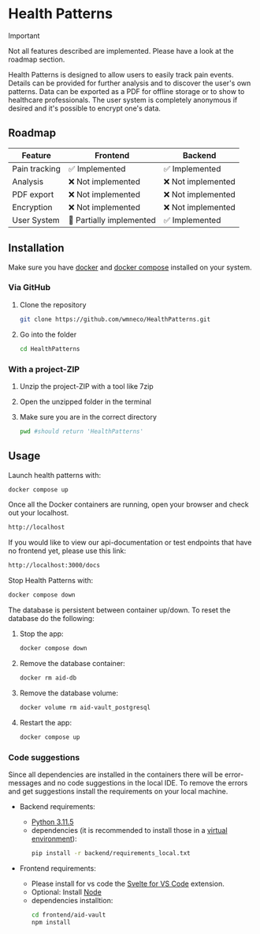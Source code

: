 # Health Patterns

> [!IMPORTANT]  
> Not all features described are implemented. Please have a look at the roadmap section.

Health Patterns is designed to allow users to easily track pain events. Details can be provided for further analysis and to discover the user's own patterns. Data can be exported as a PDF for offline storage or to show to healthcare professionals. The user system is completely anonymous if desired and it's possible to encrypt one's data.


## Roadmap

| **Feature**   | **Frontend**                    | **Backend**                      |
|---------------|---------------------------------|----------------------------------|
| Pain tracking | :white_check_mark: Implemented  | :white_check_mark: Implemented   |
| Analysis      | :x: Not implemented             | :x: Not  implemented             |
| PDF export    | :x: Not  implemented            | :x: Not  implemented             |
| Encryption    | :x: Not  implemented            | :x: Not  implemented             |
| User System   | :hammer: Partially implemented  | :white_check_mark: Implemented   |



## Installation

Make sure you have [docker](https://docs.docker.com/engine/install/) and [docker compose](https://docs.docker.com/compose/install/) installed on your system.

### Via GitHub

1. Clone the repository
    ```bash
    git clone https://github.com/wmneco/HealthPatterns.git
    ```
2. Go into the folder
    ```bash
    cd HealthPatterns
    ```

### With a project-ZIP

1. Unzip the project-ZIP with a tool like 7zip

2. Open the unzipped folder in the terminal

3. Make sure you are in the correct directory
    ```bash
    pwd #should return 'HealthPatterns'
    ```

## Usage

Launch health patterns with:

```bash
docker compose up
```
Once all the Docker containers are running, open your browser and check out your localhost.

```bash
http://localhost
```

If you would like to view our api-documentation or test endpoints that have no frontend yet, please use this link:

```bash
http://localhost:3000/docs
```

Stop Health Patterns with:

```bash
docker compose down
```

The database is persistent between container up/down. To reset the database do the following:

1. Stop the app:
    ```bash
    docker compose down
    ```

2. Remove the database container:
    ```bash
    docker rm aid-db
    ```

3. Remove the database volume:
    ```bash
    docker volume rm aid-vault_postgresql
    ```

4. Restart the app:
    ```bash
    docker compose up
    ```

### Code suggestions

Since all dependencies are installed in the containers there will be error-messages and no code suggestions in the local IDE. To remove the errors and get suggestions install the requirements on your local machine.

- Backend requirements:
    - [Python 3.11.5](https://www.python.org/downloads/release/python-3115/)
    - dependencies (it is recommended to install those in a [virtual environment](https://docs.python.org/3/library/venv.html)):
        ```bash
        pip install -r backend/requirements_local.txt
        ```

- Frontend requirements:
    + Please install for vs code the [Svelte for VS Code](https://marketplace.visualstudio.com/items?itemName=svelte.svelte-vscode) extension.
    + Optional: Install [Node](https://nodejs.org/en)
    + dependencies installtion:
      ```bash
      cd frontend/aid-vault
      npm install
      ```
